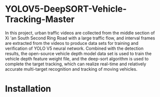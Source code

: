# YOLOV5-DeepSORT-Vehicle-Tracking-Master
In this project, urban traffic videos are collected from the middle section of Xi 'an South Second Ring Road with a large traffic flow, and interval frames are extracted from the videos to produce data sets for training and verification of YOLO V5 neural network. Combined with the detection results, the open-source vehicle depth model data set is used to train the vehicle depth feature weight file, and the deep-sort algorithm is used to complete the target tracking, which can realize real-time and relatively accurate multi-target recognition and tracking of moving vehicles.

# Installation
